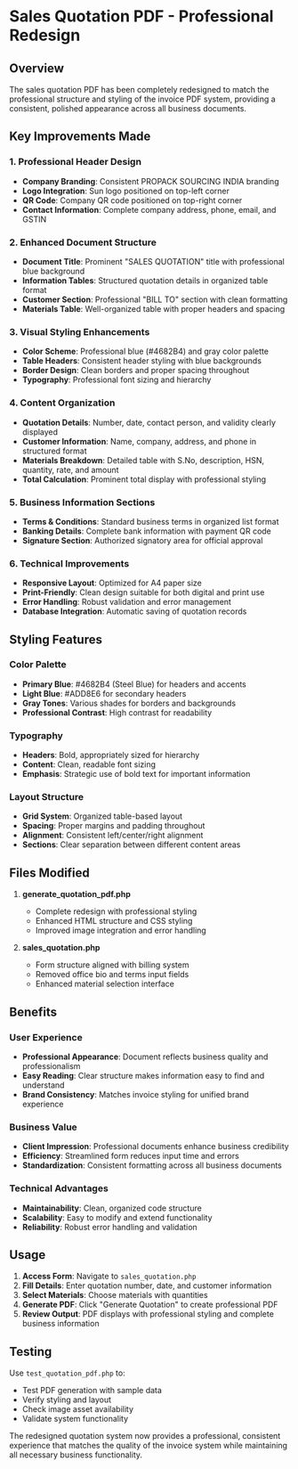# Sales Quotation PDF - Professional Redesign

## Overview
The sales quotation PDF has been completely redesigned to match the professional structure and styling of the invoice PDF system, providing a consistent, polished appearance across all business documents.

## Key Improvements Made

### 1. **Professional Header Design**
- **Company Branding**: Consistent PROPACK SOURCING INDIA branding
- **Logo Integration**: Sun logo positioned on top-left corner
- **QR Code**: Company QR code positioned on top-right corner
- **Contact Information**: Complete company address, phone, email, and GSTIN

### 2. **Enhanced Document Structure**
- **Document Title**: Prominent "SALES QUOTATION" title with professional blue background
- **Information Tables**: Structured quotation details in organized table format
- **Customer Section**: Professional "BILL TO" section with clean formatting
- **Materials Table**: Well-organized table with proper headers and spacing

### 3. **Visual Styling Enhancements**
- **Color Scheme**: Professional blue (#4682B4) and gray color palette
- **Table Headers**: Consistent header styling with blue backgrounds
- **Border Design**: Clean borders and proper spacing throughout
- **Typography**: Professional font sizing and hierarchy

### 4. **Content Organization**
- **Quotation Details**: Number, date, contact person, and validity clearly displayed
- **Customer Information**: Name, company, address, and phone in structured format
- **Materials Breakdown**: Detailed table with S.No, description, HSN, quantity, rate, and amount
- **Total Calculation**: Prominent total display with professional styling

### 5. **Business Information Sections**
- **Terms & Conditions**: Standard business terms in organized list format
- **Banking Details**: Complete bank information with payment QR code
- **Signature Section**: Authorized signatory area for official approval

### 6. **Technical Improvements**
- **Responsive Layout**: Optimized for A4 paper size
- **Print-Friendly**: Clean design suitable for both digital and print use
- **Error Handling**: Robust validation and error management
- **Database Integration**: Automatic saving of quotation records

## Styling Features

### Color Palette
- **Primary Blue**: #4682B4 (Steel Blue) for headers and accents
- **Light Blue**: #ADD8E6 for secondary headers
- **Gray Tones**: Various shades for borders and backgrounds
- **Professional Contrast**: High contrast for readability

### Typography
- **Headers**: Bold, appropriately sized for hierarchy
- **Content**: Clean, readable font sizing
- **Emphasis**: Strategic use of bold text for important information

### Layout Structure
- **Grid System**: Organized table-based layout
- **Spacing**: Proper margins and padding throughout
- **Alignment**: Consistent left/center/right alignment
- **Sections**: Clear separation between different content areas

## Files Modified

1. **generate_quotation_pdf.php**
   - Complete redesign with professional styling
   - Enhanced HTML structure and CSS styling
   - Improved image integration and error handling

2. **sales_quotation.php**
   - Form structure aligned with billing system
   - Removed office bio and terms input fields
   - Enhanced material selection interface

## Benefits

### User Experience
- **Professional Appearance**: Document reflects business quality and professionalism
- **Easy Reading**: Clear structure makes information easy to find and understand
- **Brand Consistency**: Matches invoice styling for unified brand experience

### Business Value
- **Client Impression**: Professional documents enhance business credibility
- **Efficiency**: Streamlined form reduces input time and errors
- **Standardization**: Consistent formatting across all business documents

### Technical Advantages
- **Maintainability**: Clean, organized code structure
- **Scalability**: Easy to modify and extend functionality
- **Reliability**: Robust error handling and validation

## Usage

1. **Access Form**: Navigate to `sales_quotation.php`
2. **Fill Details**: Enter quotation number, date, and customer information
3. **Select Materials**: Choose materials with quantities
4. **Generate PDF**: Click "Generate Quotation" to create professional PDF
5. **Review Output**: PDF displays with professional styling and complete business information

## Testing

Use `test_quotation_pdf.php` to:
- Test PDF generation with sample data
- Verify styling and layout
- Check image asset availability
- Validate system functionality

The redesigned quotation system now provides a professional, consistent experience that matches the quality of the invoice system while maintaining all necessary business functionality.